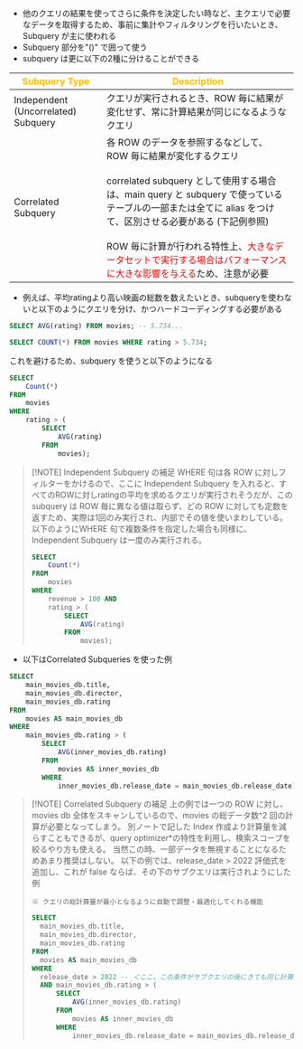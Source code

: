 

- 他のクエリの結果を使ってさらに条件を決定したい時など、主クエリで必要なデータを取得するため、事前に集計やフィルタリングを行いたいとき、Subquery が主に使われる
- Subquery 部分を"()" で囲って使う
- subquery は更に以下の2種に分けることができる

| <font color="#ffc000">Subquery Type</font> | <font color="#ffc000">Description</font>                                                                                                                                                                                                           |
| ------------------------------------------ | -------------------------------------------------------------------------------------------------------------------------------------------------------------------------------------------------------------------------------------------------- |
| Independent (Uncorrelated) Subquery        | クエリが実行されるとき、ROW 毎に結果が変化せず、常に計算結果が同じになるようなクエリ                                                                                                                                                                                                       |
| Correlated Subquery                        | 各 ROW のデータを参照するなどして、ROW 毎に結果が変化するクエリ<br><br>correlated subquery として使用する場合は、main query と subquery で使っているテーブルの一部または全てに alias をつけて、区別させる必要がある (下記例参照)<br><br>ROW 毎に計算が行われる特性上、<font color="#ff0000">大きなデータセットで実行する場合はパフォーマンスに大きな影響を与える</font>ため、注意が必要 |

- 例えば、平均ratingより高い映画の総数を数えたいとき、subqueryを使わないと以下のようにクエリを分け、かつハードコーディングする必要がある

```sql
SELECT AVG(rating) FROM movies; -- 5.734...

SELECT COUNT(*) FROM movies WHERE rating > 5.734;

```

これを避けるため、subquery を使うと以下のようになる
```sql
SELECT
	Count(*)
FROM
	movies
WHERE
	rating > (
		SELECT
			AVG(rating)
		FROM
			movies);
```


> [!NOTE] Independent Subquery の補足
> WHERE 句は各 ROW に対しフィルターをかけるので、ここに Independent Subquery を入れると、すべてのROWに対しratingの平均を求めるクエリが実行されそうだが、このsubquery は ROW 毎に異なる値は取らず、どの ROW に対しても定数を返すため、実際は1回のみ実行され、内部でその値を使いまわしている。
> 以下のようにWHERE 句で複数条件を指定した場合も同様に、Independent Subquery は一度のみ実行される。
> ```sql
> SELECT
>     Count(*)
> FROM
>     movies
> WHERE
>     revenue > 100 AND
>     rating > (
>         SELECT
>             AVG(rating)
>         FROM
>             movies);
> 
> ```


- 以下はCorrelated Subqueries を使った例
```sql
SELECT
	main_movies_db.title,
	main_movies_db.director,
	main_movies_db.rating
FROM
	movies AS main_movies_db
WHERE
	main_movies_db.rating > (
		SELECT
			AVG(inner_movies_db.rating)
		FROM
			movies AS inner_movies_db
		WHERE
			inner_movies_db.release_date = main_movies_db.release_date)
```

> [!NOTE] Correlated Subquery の補足
>上の例では一つの ROW に対し、movies db 全体をスキャンしているので、movies の総データ数^2 回の計算が必要となってしまう。
>別ノートで記した Index 作成より計算量を減らすこともできるが、query optimizer\*の特性を利用し、検索スコープを絞るやり方も使える。
>当然この時、一部データを無視することになるためあまり推奨はしない。
>以下の例では、release_date > 2022 評価式を追加し、これが false ならば、その下のサブクエリは実行されようにした例
>
>`※ クエリの総計算量が最小となるように自動で調整・最適化してくれる機能`
>
>
>```SQL
>SELECT
>	main_movies_db.title,
>	main_movies_db.director,
>	main_movies_db.rating
>FROM
>	movies AS main_movies_db
>WHERE
>	release_date > 2022 -- ＜ここ。この条件がサブクエリの後にきても同じ計算量となる
>	AND main_movies_db.rating > (
>		SELECT
>			AVG(inner_movies_db.rating)
>		FROM
>			movies AS inner_movies_db
>		WHERE
>			inner_movies_db.release_date = main_movies_db.release_date)
>```




